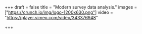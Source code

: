 +++
draft = false
title = "Modern survey data analysis."
images = ["https://crunch.io/img/logo-1200x630.png"]
video = "https://player.vimeo.com/video/343376948"

+++
